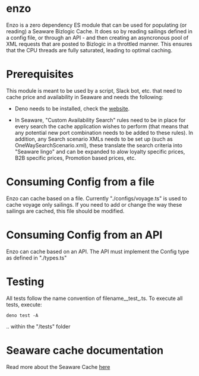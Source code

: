 # enzo

Enzo is a zero dependency ES module that can be used for populating (or reading)
a Seaware Bizlogic Cache. It does so by reading sailings defined in a config
file, or through an API - and then creating an asyncronous pool of XML requests
that are posted to Bizlogic in a throttled manner. This ensures that the CPU
threads are fully saturated, leading to optimal caching.

# Prerequisites

This module is meant to be used by a script, Slack bot, etc. that need to cache
price and availability in Seaware and needs the following:

- Deno needs to be installed, check the [website](https://deno.land/).

- In Seaware, "Custom Availability Search" rules need to be in place for every
  search the cache application wishes to perform (that means that any potential
  new port combination needs to be added to these rules). In addition, any
  Search scenario XMLs needs to be set up (such as OneWaySearchScenario.xml),
  these translate the search criteria into "Seaware lingo" and can be expanded
  to alow loyalty specific prices, B2B specific prices, Promotion based prices,
  etc.

# Consuming Config from a file

Enzo can cache based on a file. Currently "./configs/voyage.ts" is used to cache
voyage only sailings. If you need to add or change the way these sailings are
cached, this file should be modified.

# Consuming Config from an API

Enzo can cache based on an API. The API must implement the Config type as
defined in "./types.ts"

# Testing

All tests follow the name convention of filename__test_.ts. To execute all
tests, execute:

`deno test -A`

.. within the "/tests" folder

# Seaware cache documentation

Read more about the Seaware Cache
[here](https://versonix.atlassian.net/wiki/spaces/PublicDocs/pages/10289154/Availability+Cache)
